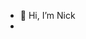 - 👋 Hi, I’m Nick
-
<!---
NickGow295/NickGow295 is a ✨ special ✨ repository because its `README.md` (this file) appears on your GitHub profile.
You can click the Preview link to take a look at your changes.
--->
